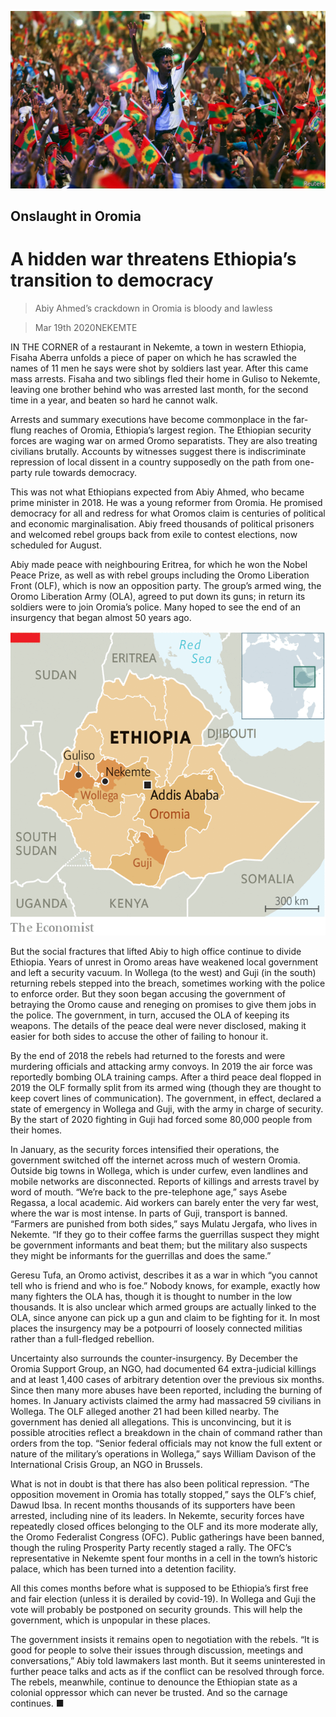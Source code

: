 ![](./images/20200321_MAP002_0.jpg)

## Onslaught in Oromia

# A hidden war threatens Ethiopia’s transition to democracy

> Abiy Ahmed’s crackdown in Oromia is bloody and lawless

> Mar 19th 2020NEKEMTE

IN THE CORNER of a restaurant in Nekemte, a town in western Ethiopia, Fisaha Aberra unfolds a piece of paper on which he has scrawled the names of 11 men he says were shot by soldiers last year. After this came mass arrests. Fisaha and two siblings fled their home in Guliso to Nekemte, leaving one brother behind who was arrested last month, for the second time in a year, and beaten so hard he cannot walk.

Arrests and summary executions have become commonplace in the far-flung reaches of Oromia, Ethiopia’s largest region. The Ethiopian security forces are waging war on armed Oromo separatists. They are also treating civilians brutally. Accounts by witnesses suggest there is indiscriminate repression of local dissent in a country supposedly on the path from one-party rule towards democracy.

This was not what Ethiopians expected from Abiy Ahmed, who became prime minister in 2018. He was a young reformer from Oromia. He promised democracy for all and redress for what Oromos claim is centuries of political and economic marginalisation. Abiy freed thousands of political prisoners and welcomed rebel groups back from exile to contest elections, now scheduled for August.

Abiy made peace with neighbouring Eritrea, for which he won the Nobel Peace Prize, as well as with rebel groups including the Oromo Liberation Front (OLF), which is now an opposition party. The group’s armed wing, the Oromo Liberation Army (OLA), agreed to put down its guns; in return its soldiers were to join Oromia’s police. Many hoped to see the end of an insurgency that began almost 50 years ago.

![](./images/20200321_MAM996.png)

But the social fractures that lifted Abiy to high office continue to divide Ethiopia. Years of unrest in Oromo areas have weakened local government and left a security vacuum. In Wollega (to the west) and Guji (in the south) returning rebels stepped into the breach, sometimes working with the police to enforce order. But they soon began accusing the government of betraying the Oromo cause and reneging on promises to give them jobs in the police. The government, in turn, accused the OLA of keeping its weapons. The details of the peace deal were never disclosed, making it easier for both sides to accuse the other of failing to honour it.

By the end of 2018 the rebels had returned to the forests and were murdering officials and attacking army convoys. In 2019 the air force was reportedly bombing OLA training camps. After a third peace deal flopped in 2019 the OLF formally split from its armed wing (though they are thought to keep covert lines of communication). The government, in effect, declared a state of emergency in Wollega and Guji, with the army in charge of security. By the start of 2020 fighting in Guji had forced some 80,000 people from their homes.

In January, as the security forces intensified their operations, the government switched off the internet across much of western Oromia. Outside big towns in Wollega, which is under curfew, even landlines and mobile networks are disconnected. Reports of killings and arrests travel by word of mouth. “We’re back to the pre-telephone age,” says Asebe Regassa, a local academic. Aid workers can barely enter the very far west, where the war is most intense. In parts of Guji, transport is banned. “Farmers are punished from both sides,” says Mulatu Jergafa, who lives in Nekemte. “If they go to their coffee farms the guerrillas suspect they might be government informants and beat them; but the military also suspects they might be informants for the guerrillas and does the same.”

Geresu Tufa, an Oromo activist, describes it as a war in which “you cannot tell who is friend and who is foe.” Nobody knows, for example, exactly how many fighters the OLA has, though it is thought to number in the low thousands. It is also unclear which armed groups are actually linked to the OLA, since anyone can pick up a gun and claim to be fighting for it. In most places the insurgency may be a potpourri of loosely connected militias rather than a full-fledged rebellion.

Uncertainty also surrounds the counter-insurgency. By December the Oromia Support Group, an NGO, had documented 64 extra-judicial killings and at least 1,400 cases of arbitrary detention over the previous six months. Since then many more abuses have been reported, including the burning of homes. In January activists claimed the army had massacred 59 civilians in Wollega. The OLF alleged another 21 had been killed nearby. The government has denied all allegations. This is unconvincing, but it is possible atrocities reflect a breakdown in the chain of command rather than orders from the top. “Senior federal officials may not know the full extent or nature of the military’s operations in Wollega,” says William Davison of the International Crisis Group, an NGO in Brussels.

What is not in doubt is that there has also been political repression. “The opposition movement in Oromia has totally stopped,” says the OLF’s chief, Dawud Ibsa. In recent months thousands of its supporters have been arrested, including nine of its leaders. In Nekemte, security forces have repeatedly closed offices belonging to the OLF and its more moderate ally, the Oromo Federalist Congress (OFC). Public gatherings have been banned, though the ruling Prosperity Party recently staged a rally. The OFC’s representative in Nekemte spent four months in a cell in the town’s historic palace, which has been turned into a detention facility.

All this comes months before what is supposed to be Ethiopia’s first free and fair election (unless it is derailed by covid-19). In Wollega and Guji the vote will probably be postponed on security grounds. This will help the government, which is unpopular in these places.

The government insists it remains open to negotiation with the rebels. “It is good for people to solve their issues through discussion, meetings and conversations,” Abiy told lawmakers last month. But it seems uninterested in further peace talks and acts as if the conflict can be resolved through force. The rebels, meanwhile, continue to denounce the Ethiopian state as a colonial oppressor which can never be trusted. And so the carnage continues. ■